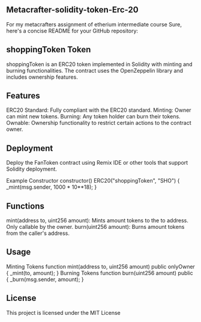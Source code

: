 ## Metacrafter-solidity-token-Erc-20

For my metacrafters assignment of etherium intermediate course Sure, here's a concise README for your GitHub repository:


## shoppingToken Token
 shoppingToken is an ERC20 token implemented in Solidity with minting and burning functionalities. The contract uses the OpenZeppelin library and includes ownership features.
## Features
ERC20 Standard: Fully compliant with the ERC20 standard.
Minting: Owner can mint new tokens.
Burning: Any token holder can burn their tokens.
Ownable: Ownership functionality to restrict certain actions to the contract owner.
## Deployment
Deploy the FanToken contract using Remix IDE or other tools that support Solidity deployment.

Example Constructor
constructor() ERC20("shoppingToken", "SHO") {
    _mint(msg.sender, 1000 * 10**18);
}
## Functions
mint(address to, uint256 amount): Mints amount tokens to the to address. Only callable by the owner.
burn(uint256 amount): Burns amount tokens from the caller's address.
## Usage
Minting Tokens
function mint(address to, uint256 amount) public onlyOwner {
    _mint(to, amount);
}
Burning Tokens
function burn(uint256 amount) public {
    _burn(msg.sender, amount);
}

## License
This project is licensed under the MIT License